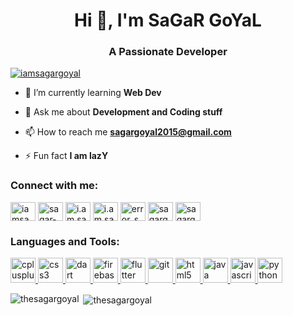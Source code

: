 <h1 align="center">Hi 👋, I'm SaGaR GoYaL</h1>
<h3 align="center">A Passionate Developer</h3>

<p align="left"> <a href="https://twitter.com/iamsagargoyal" target="blank"><img src="https://img.shields.io/twitter/follow/iamsagargoyal?logo=twitter&style=for-the-badge" alt="iamsagargoyal" /></a> </p>

- 🌱 I’m currently learning **Web Dev**

- 💬 Ask me about **Development and Coding stuff**

- 📫 How to reach me **sagargoyal2015@gmail.com**

- ⚡ Fun fact **I am lazY**

<h3 align="left">Connect with me:</h3>
<p align="left">
<a href="https://twitter.com/iamsagargoyal" target="blank"><img align="center" src="https://cdn.jsdelivr.net/npm/simple-icons@3.0.1/icons/twitter.svg" alt="iamsagargoyal" height="30" width="40" /></a>
<a href="https://linkedin.com/in/sagar-goyal-63aa5b1a8" target="blank"><img align="center" src="https://cdn.jsdelivr.net/npm/simple-icons@3.0.1/icons/linkedin.svg" alt="sagar-goyal-63aa5b1a8" height="30" width="40" /></a>
<a href="https://fb.com/i.am.sagar.goyal" target="blank"><img align="center" src="https://cdn.jsdelivr.net/npm/simple-icons@3.0.1/icons/facebook.svg" alt="i.am.sagar.goyal" height="30" width="40" /></a>
<a href="https://instagram.com/i.am.sagar.goyal" target="blank"><img align="center" src="https://cdn.jsdelivr.net/npm/simple-icons@3.0.1/icons/instagram.svg" alt="i.am.sagar.goyal" height="30" width="40" /></a>
<a href="https://www.codechef.com/users/error_sg14" target="blank"><img align="center" src="https://cdn.jsdelivr.net/npm/simple-icons@3.1.0/icons/codechef.svg" alt="error_sg14" height="30" width="40" /></a>
<a href="https://www.hackerrank.com/sagargoyal" target="blank"><img align="center" src="https://cdn.jsdelivr.net/npm/simple-icons@3.0.1/icons/hackerrank.svg" alt="sagargoyal" height="30" width="40" /></a>
<a href="https://codeforces.com/profile/sagargoyal" target="blank"><img align="center" src="https://cdn.jsdelivr.net/npm/simple-icons@3.0.1/icons/codeforces.svg" alt="sagargoyal" height="30" width="40" /></a>
</p>

<h3 align="left">Languages and Tools:</h3>
<p align="left"> <a href="https://www.w3schools.com/cpp/" target="_blank"> <img src="https://devicons.github.io/devicon/devicon.git/icons/cplusplus/cplusplus-original.svg" alt="cplusplus" width="40" height="40"/> </a> <a href="https://www.w3schools.com/css/" target="_blank"> <img src="https://devicons.github.io/devicon/devicon.git/icons/css3/css3-original-wordmark.svg" alt="css3" width="40" height="40"/> </a> <a href="https://dart.dev" target="_blank"> <img src="https://www.vectorlogo.zone/logos/dartlang/dartlang-icon.svg" alt="dart" width="40" height="40"/> </a> <a href="https://firebase.google.com/" target="_blank"> <img src="https://www.vectorlogo.zone/logos/firebase/firebase-icon.svg" alt="firebase" width="40" height="40"/> </a> <a href="https://flutter.dev" target="_blank"> <img src="https://www.vectorlogo.zone/logos/flutterio/flutterio-icon.svg" alt="flutter" width="40" height="40"/> </a> <a href="https://git-scm.com/" target="_blank"> <img src="https://www.vectorlogo.zone/logos/git-scm/git-scm-icon.svg" alt="git" width="40" height="40"/> </a> <a href="https://www.w3.org/html/" target="_blank"> <img src="https://devicons.github.io/devicon/devicon.git/icons/html5/html5-original-wordmark.svg" alt="html5" width="40" height="40"/> </a> <a href="https://www.java.com" target="_blank"> <img src="https://devicons.github.io/devicon/devicon.git/icons/java/java-original-wordmark.svg" alt="java" width="40" height="40"/> </a> <a href="https://developer.mozilla.org/en-US/docs/Web/JavaScript" target="_blank"> <img src="https://devicons.github.io/devicon/devicon.git/icons/javascript/javascript-original.svg" alt="javascript" width="40" height="40"/> </a> <a href="https://www.python.org" target="_blank"> <img src="https://devicons.github.io/devicon/devicon.git/icons/python/python-original.svg" alt="python" width="40" height="40"/> </a> </p>

<p><img align="left" src="https://github-readme-stats.vercel.app/api/top-langs?username=thesagargoyal&show_icons=true&locale=en&layout=compact" alt="thesagargoyal" /></p>

<p>&nbsp;<img align="center" src="https://camo.githubusercontent.com/d5fccc47e68ef731b1a117c728ae92bad21988b6905d54219c9dc53abfbedeb5/68747470733a2f2f6769746875622d726561646d652d73746174732e76657263656c2e6170702f6170693f757365726e616d653d7468657361676172676f79616c262673686f775f69636f6e733d74727565267469746c655f636f6c6f723d6666666666662669636f6e5f636f6c6f723d62623261636626746578745f636f6c6f723d6461663764632662675f636f6c6f723d313531353135" alt="thesagargoyal" /></p>
